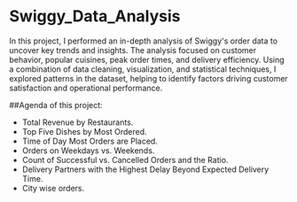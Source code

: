# Swiggy_Data_Analysis
In this project, I performed an in-depth analysis of Swiggy's order data to uncover key trends and insights. 
The analysis focused on customer behavior, popular cuisines, peak order times, and delivery efficiency. Using a combination of data cleaning, visualization, and statistical techniques, I explored patterns in the dataset, helping to identify factors driving customer satisfaction and operational performance. 

##Agenda of this project:

- Total Revenue by Restaurants.
- Top Five Dishes by Most Ordered.
- Time of Day Most Orders are Placed.
- Orders on Weekdays vs. Weekends.
- Count of Successful vs. Cancelled Orders and the Ratio.
- Delivery Partners with the Highest Delay Beyond Expected Delivery Time.
- City wise orders.
